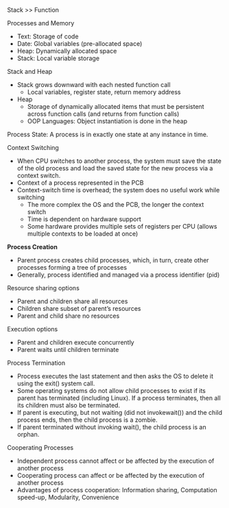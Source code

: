 Stack >> Function

Processes and Memory
- Text: Storage of code
- Date: Global variables (pre-allocated space)
- Heap: Dynamically allocated space
- Stack: Local variable storage

Stack and Heap
- Stack grows downward with each nested function call
    - Local variables, register state, return memory address
- Heap
    - Storage of dynamically allocated items that must be persistent across function calls (and returns from function calls)
    - OOP Languages: Object instantiation is done in the heap
 
Process State: A process is in exactly one state at any instance in time.

Context Switching
- When CPU switches to another process, the system must save the state of the old process and load the saved state for the new process via a context switch.
- Context of a process represented in the PCB
- Context-switch time is overhead; the system does no useful work while switching
    - The more complex the OS and the PCB, the longer the context switch
    - Time is dependent on hardware support
    - Some hardware provides multiple sets of registers per CPU (allows multiple contexts to be loaded at once)


**Process Creation**

- Parent process creates child processes, which, in turn, create other processes forming a tree of processes
- Generally, process identified and managed via a process identifier (pid)

Resource sharing options
- Parent and children share all resources
- Children share subset of parent’s resources
- Parent and child share no resources

Execution options
- Parent and children execute concurrently
- Parent waits until children terminate

Process Termination
- Process executes the last statement and then asks the OS to delete it using the exit() system call.
- Some operating systems do not allow child processes to exist if its parent has terminated (including Linux). If a process terminates, then all its children must also be terminated.
- If parent is executing, but not waiting (did not invokewait()) and the child process ends, then the child process is a zombie.
- If parent terminated without invoking wait(), the child process is an orphan.

Cooperating Processes
- Independent process cannot affect or be affected by the execution of another process
- Cooperating process can affect or be affected by the execution of another process
- Advantages of process cooperation: Information sharing, Computation speed-up, Modularity, Convenience
